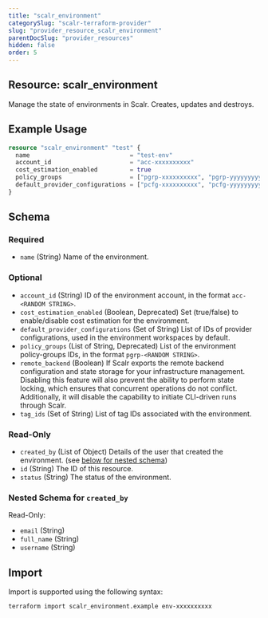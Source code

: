 ```yaml
---
title: "scalr_environment"
categorySlug: "scalr-terraform-provider"
slug: "provider_resource_scalr_environment"
parentDocSlug: "provider_resources"
hidden: false
order: 5
---
```

## Resource: scalr_environment

Manage the state of environments in Scalr. Creates, updates and destroys.

## Example Usage

```terraform
resource "scalr_environment" "test" {
  name                            = "test-env"
  account_id                      = "acc-xxxxxxxxxx"
  cost_estimation_enabled         = true
  policy_groups                   = ["pgrp-xxxxxxxxxx", "pgrp-yyyyyyyyyy"]
  default_provider_configurations = ["pcfg-xxxxxxxxxx", "pcfg-yyyyyyyyyy"]
}
```

<!-- schema generated by tfplugindocs -->
## Schema

### Required

- `name` (String) Name of the environment.

### Optional

- `account_id` (String) ID of the environment account, in the format `acc-<RANDOM STRING>`.
- `cost_estimation_enabled` (Boolean, Deprecated) Set (true/false) to enable/disable cost estimation for the environment.
- `default_provider_configurations` (Set of String) List of IDs of provider configurations, used in the environment workspaces by default.
- `policy_groups` (List of String, Deprecated) List of the environment policy-groups IDs, in the format `pgrp-<RANDOM STRING>`.
- `remote_backend` (Boolean) If Scalr exports the remote backend configuration and state storage for your infrastructure management. Disabling this feature will also prevent the ability to perform state locking, which ensures that concurrent operations do not conflict. Additionally, it will disable the capability to initiate CLI-driven runs through Scalr.
- `tag_ids` (Set of String) List of tag IDs associated with the environment.

### Read-Only

- `created_by` (List of Object) Details of the user that created the environment. (see [below for nested schema](#nestedatt--created_by))
- `id` (String) The ID of this resource.
- `status` (String) The status of the environment.

<a id="nestedatt--created_by"></a>
### Nested Schema for `created_by`

Read-Only:

- `email` (String)
- `full_name` (String)
- `username` (String)

## Import

Import is supported using the following syntax:

```shell
terraform import scalr_environment.example env-xxxxxxxxxx
```
